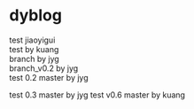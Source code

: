 dyblog
======
test jiaoyigui  
test by kuang  
branch by jyg  
branch_v0.2 by jyg  
test 0.2 master by jyg

test 0.3 master by jyg
test v0.6 master by kuang